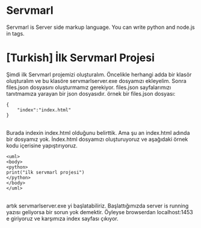 # Servmarl
Servmarl is Server side markup language. You can write python and node.js in tags.

# [Turkish] İlk Servmarl Projesi
Şimdi ilk Servmarl projemizi oluşturalım. Öncelikle herhangi adda bir klasör oluşturalım ve bu klasöre servmarlserver.exe dosyamızı ekleyelim. Sonra files.json dosyasını oluşturmamız gerekiyor. files.json sayfalarımızı tanıtmamıza yarayan bir json dosyasıdır. örnek bir files.json dosyası:
<br>
```
{
    "index":"index.html"
}
```
<br>
Burada indexin index.html olduğunu belirttik. Ama şu an index.html adında bir dosyamız yok. İndex.html dosyamızı oluşturuyoruz ve aşağıdaki örnek kodu içerisine yapıştırıyoruz.
<br>


    <uml>
    <body>
    <python>
    print("ilk servmarl projesi")
    </python>
    </body>
    </uml>
<br>
artık servmarlserver.exe yi başlatabiliriz. Başlattığımızda server is running yazısı geliyorsa bir sorun yok demektir. Öyleyse browserdan localhost:1453 e giriyoruz ve karşımıza index sayfası çıkıyor.